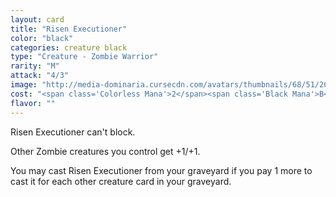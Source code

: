 ```yaml
---
layout: card
title: "Risen Executioner"
color: "black"
categories: creature black
type: "Creature - Zombie Warrior"
rarity: "M"
attack: "4/3"
image: "http://media-dominaria.cursecdn.com/avatars/thumbnails/68/51/200/283/635612328870977198.png"
cost: "<span class='Colorless Mana'>2</span><span class='Black Mana'>B</span><span class='Black Mana'>B</span>"
flavor: ""
---
```


Risen Executioner can't block.

Other Zombie creatures you control get +1/+1.

You may cast Risen Executioner from your graveyard if you pay <span class="Colorless Mana">1</span> more to cast it for each other creature card in your graveyard.

